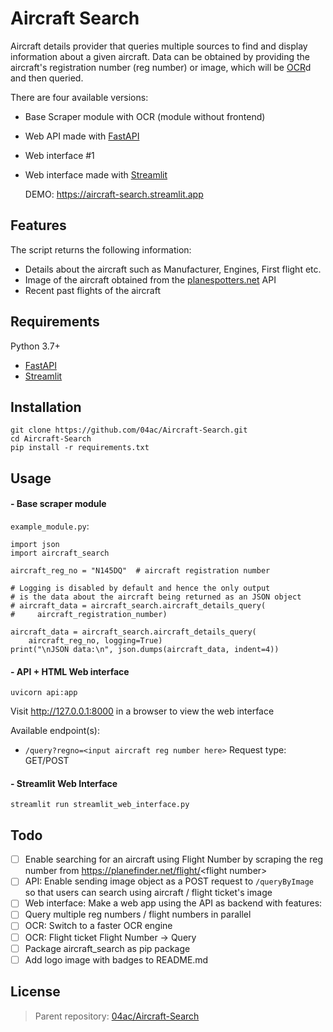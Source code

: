 # Aircraft Search

Aircraft details provider that queries multiple sources to find and display information about a given aircraft. Data can be obtained by providing the aircraft's registration number (reg number) or image, which will be [OCR](https://en.wikipedia.org/wiki/Optical_character_recognition)d and then queried.

There are four available versions:

- Base Scraper module with OCR (module without frontend)
- Web API made with [FastAPI](https://github.com/tiangolo/fastapi/)
- Web interface #1
- Web interface made with [Streamlit](https://github.com/streamlit/streamlit)

  DEMO: https://aircraft-search.streamlit.app

## Features

The script returns the following information:

- Details about the aircraft such as Manufacturer, Engines, First flight etc.
- Image of the aircraft obtained from the [planespotters.net](https://www.planespotters.net/photo/api) API
- Recent past flights of the aircraft

## Requirements

Python 3.7+

- [FastAPI](https://github.com/tiangolo/fastapi/)
- [Streamlit](https://github.com/streamlit/streamlit)

## Installation

```
git clone https://github.com/04ac/Aircraft-Search.git
cd Aircraft-Search
pip install -r requirements.txt
```

## Usage

#### - Base scraper module

`example_module.py`:

```
import json
import aircraft_search

aircraft_reg_no = "N145DQ"  # aircraft registration number

# Logging is disabled by default and hence the only output
# is the data about the aircraft being returned as an JSON object
# aircraft_data = aircraft_search.aircraft_details_query(
#     aircraft_registration_number)

aircraft_data = aircraft_search.aircraft_details_query(
    aircraft_reg_no, logging=True)
print("\nJSON data:\n", json.dumps(aircraft_data, indent=4))

```

#### - API + HTML Web interface

```
uvicorn api:app
```

Visit http://127.0.0.1:8000 in a browser to view the web interface

Available endpoint(s):

- `/query?regno=<input aircraft reg number here>` Request type: GET/POST

#### - Streamlit Web Interface

```
streamlit run streamlit_web_interface.py
```

## Todo

- [ ] Enable searching for an aircraft using Flight Number by scraping the reg number from https://planefinder.net/flight/<flight number\>
- [ ] API: Enable sending image object as a POST request to `/queryByImage` so that users can search using aircraft / flight ticket's image
- [ ] Web interface: Make a web app using the API as backend with features:
- [ ] Query multiple reg numbers / flight numbers in parallel
- [ ] OCR: Switch to a faster OCR engine
- [ ] OCR: Flight ticket Flight Number -> Query
- [ ] Package aircraft_search as pip package
- [ ] Add logo image with badges to README.md

## License

> Parent repository: [04ac/Aircraft-Search](https://github.com/04ac/Aircraft-Search)
